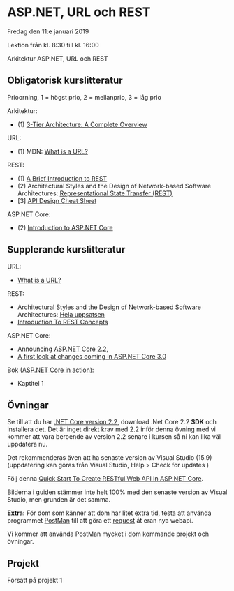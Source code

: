 # ASP.NET, URL och REST

Fredag den 11:e januari 2019

Lektion från kl. 8:30 till kl. 16:00

Arkitektur
ASP.NET, URL och REST

## Obligatorisk kurslitteratur
Prioorning, 1 = högst prio, 2 = mellanprio, 3 = låg prio

Arkitektur:
* (1) [3-Tier Architecture: A Complete Overview](https://www.jinfonet.com/resources/bi-defined/3-tier-architecture-complete-overview/)

URL:
* (1) MDN: [What is a URL?](https://developer.mozilla.org/en-US/docs/Learn/Common_questions/What_is_a_URL)

REST:
* (1) [A Brief Introduction to REST](https://www.infoq.com/articles/rest-introduction)
* (2) Architectural Styles and the Design of Network-based Software Architectures: [Representational State Transfer (REST)](https://www.ics.uci.edu/~fielding/pubs/dissertation/rest_arch_style.htm)
* [3] [API Design Cheat Sheet](https://github.com/RestCheatSheet/api-cheat-sheet#api-design-cheat-sheet)

ASP.NET Core:
* (2) [Introduction to ASP.NET Core](https://docs.microsoft.com/en-us/aspnet/core/?view=aspnetcore-2.2)

## Supplerande kurslitteratur
URL:
* [What is a URL?](https://launchschool.com/books/http/read/what_is_a_url)

REST:
* Architectural Styles and the Design of Network-based Software Architectures: [Hela uppsatsen](https://www.ics.uci.edu/~fielding/pubs/dissertation/top.htm)
* [Introduction To REST Concepts](https://www.javacodegeeks.com/2012/10/introduction-to-rest-concepts.html)

ASP.NET Core:
* [Announcing ASP.NET Core 2.2,](https://blogs.msdn.microsoft.com/webdev/2018/12/04/asp-net-core-2-2-available-today/)
* [A first look at changes coming in ASP.NET Core 3.0](https://blogs.msdn.microsoft.com/webdev/2018/10/29/a-first-look-at-changes-coming-in-asp-net-core-3-0/)

Bok ([ASP.NET Core in action](https://www.manning.com/books/asp-net-core-in-action)): 
* Kaptitel 1

## Övningar

Se till att du har [.NET Core version 2.2](https://dotnet.microsoft.com/download), download .Net Core 2.2 **SDK** och installera det. Det är inget direkt krav med 2.2 inför denna övning med vi kommer att vara beroende av version 2.2 senare i kursen så ni kan lika väl uppdatera nu.

Det rekommenderas även att ha senaste version av Visual Studio (15.9) (uppdatering kan göras från Visual Studio, Help > Check for updates )

Följ denna [Quick Start To Create RESTful Web API In ASP.NET Core](https://www.c-sharpcorner.com/article/quick-start-to-create-restful-web-api-in-asp-net-core/).

Bilderna i guiden stämmer inte helt 100% med den senaste version av Visual Studio, men grunden är det samma. 

**Extra:**
För dom som känner att dom har litet extra tid, testa att använda programmet [PostMan](https://getpostman.com) till att göra ett [request](https://learning.getpostman.com/docs/postman/launching_postman/sending_the_first_request/) åt eran nya webapi.

Vi kommer att använda PostMan mycket i dom kommande projekt och övningar.

## Projekt
Försätt på projekt 1